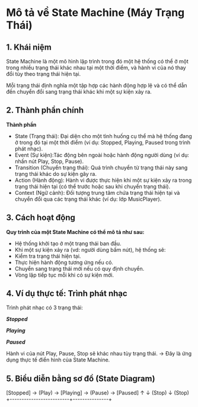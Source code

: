 #  Mô tả về State Machine (Máy Trạng Thái)
## 1. Khái niệm
State Machine là một mô hình lập trình trong đó một hệ thống có thể ở một trong nhiều trạng thái khác nhau tại một thời điểm, và hành vi của nó thay đổi tùy theo trạng thái hiện tại.

Mỗi trạng thái định nghĩa một tập hợp các hành động hợp lệ và có thể dẫn đến chuyển đổi sang trạng thái khác khi một sự kiện xảy ra.

## 2. Thành phần chính
**Thành phần**	
 - State (Trạng thái):	Đại diện cho một tình huống cụ thể mà hệ thống đang ở trong đó tại một thời điểm (ví dụ: Stopped, Playing, Paused trong trình phát nhạc).
- Event (Sự kiện):Tác động bên ngoài hoặc hành động người dùng (ví dụ: nhấn nút Play, Stop, Pause).
- Transition (Chuyển trạng thái):	Quá trình chuyển từ trạng thái này sang trạng thái khác do sự kiện gây ra.
- Action (Hành động):	Hành vi được thực hiện khi một sự kiện xảy ra trong trạng thái hiện tại (có thể trước hoặc sau khi chuyển trạng thái).
- Context (Ngữ cảnh):	Đối tượng trung tâm chứa trạng thái hiện tại và chuyển đổi qua các trạng thái khác (ví dụ: lớp MusicPlayer).

## 3. Cách hoạt động
**Quy trình của một State Machine có thể mô tả như sau:** 

- Hệ thống khởi tạo ở một trạng thái ban đầu.
- Khi một sự kiện xảy ra (vd: người dùng bấm nút), hệ thống sẽ:
- Kiểm tra trạng thái hiện tại.
- Thực hiện hành động tương ứng nếu có.
- Chuyển sang trạng thái mới nếu có quy định chuyển.
- Vòng lặp tiếp tục mỗi khi có sự kiện mới.



## 4. Ví dụ thực tế: Trình phát nhạc
Trình phát nhạc có 3 trạng thái:

***Stopped***

***Playing***

***Paused***

Hành vi của nút Play, Pause, Stop sẽ khác nhau tùy trạng thái.
→ Đây là ứng dụng thực tế điển hình của State Machine.

## 5. Biểu diễn bằng sơ đồ (State Diagram)

[Stopped] → (Play) → [Playing] → (Pause) → [Paused]
    ↑                         ↓ (Stop)        ↓ (Stop)
    +-------------------------+---------------+